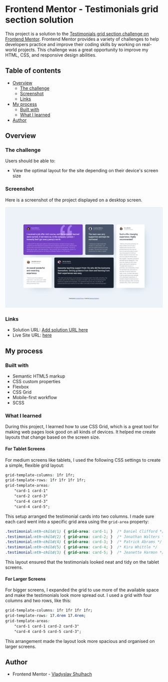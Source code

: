 # Frontend Mentor - Testimonials grid section solution

This project is a solution to the [Testimonials grid section challenge on Frontend Mentor](https://www.frontendmentor.io/challenges/testimonials-grid-section-Nnw6J7Un7). Frontend Mentor provides a variety of challenges to help developers practice and improve their coding skills by working on real-world projects. This challenge was a great opportunity to improve my HTML, CSS, and responsive design abilities.

## Table of contents

- [Overview](#overview)
  - [The challenge](#the-challenge)
  - [Screenshot](#screenshot)
  - [Links](#links)
- [My process](#my-process)
  - [Built with](#built-with)
  - [What I learned](#what-i-learned)
- [Author](#author)

## Overview

### The challenge

Users should be able to:

- View the optimal layout for the site depending on their device's screen size

### Screenshot

Here is a screenshot of the project displayed on a desktop screen.

![](./preview.png)

### Links

- Solution URL: [Add solution URL here](https://your-solution-url.com)
- Live Site URL: [here](https://testimonials-grid-section-main-vladyslav-shulhachs-projects.vercel.app/)

## My process

### Built with

- Semantic HTML5 markup
- CSS custom properties
- Flexbox
- CSS Grid
- Mobile-first workflow
- SCSS

### What I learned
During this project, I learned how to use CSS Grid, which is a great tool for making web pages look good on all kinds of devices. It helped me create layouts that change based on the screen size.

#### For Tablet Screens
For medium screens like tablets, I used the following CSS settings to create a simple, flexible grid layout:

```css
grid-template-columns: 1fr 1fr;
grid-template-rows: 1fr 1fr 1fr 1fr;
grid-template-areas:
    "card-1 card-1"
    "card-2 card-3"
    "card-4 card-3"
    "card-4 card-5";
```
This setup arranged the testimonial cards into two columns. I made sure each card went into a specific grid area using the `grid-area` property:

```css
.testimonial:nth-child(1) { grid-area: card-1; }  /* Daniel Clifford */
.testimonial:nth-child(2) { grid-area: card-2; }  /* Jonathan Walters */
.testimonial:nth-child(4) { grid-area: card-3; }  /* Patrick Abrams */
.testimonial:nth-child(5) { grid-area: card-4; }  /* Kira Whittle */
.testimonial:nth-child(3) { grid-area: card-5; }  /* Jeanette Harmon */
```
This layout ensured that the testimonials looked neat and tidy on the tablet screens.

#### For Larger Screens
For bigger screens, I expanded the grid to use more of the available space and make the testimonials look more spread out. I used a grid with four columns and two rows, like this:

```css
grid-template-columns: 1fr 1fr 1fr 1fr;
grid-template-rows: 17.4rem 17.4rem;
grid-template-areas:
    "card-1 card-1 card-2 card-3"
    "card-4 card-5 card-5 card-3";
```
This arrangement made the layout look more spacious and organised on larger screens.

## Author

- Frontend Mentor - [Vladyslav Shulhach](https://www.frontendmentor.io/profile/vladyslav-shulhach)

